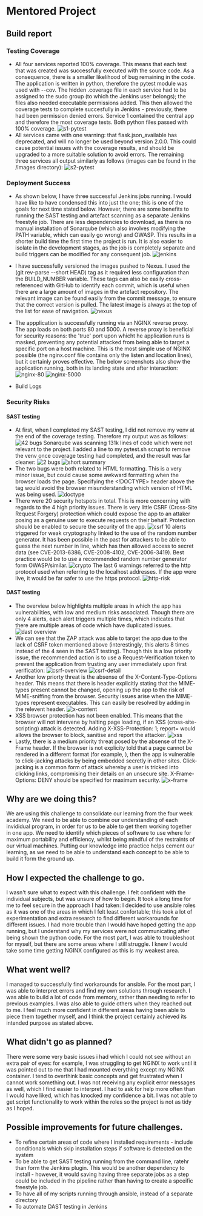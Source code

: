 # Mentored Project
## Build report
### Testing Coverage
- All four services reported 100% coverage. This means that each test that was created was successfully executed with the source code. As a consequence, there is a smaller likelihood of bug remaining in the code. The application is written in python, therefore the pytest module was used with --cov. The hidden .coverage file in each service had to be assigned to the sudo group (to which the Jenkins user belongs); the files also needed executable permissions added. This then allowed the coverage tests to complete succesfully in Jenkins - previously, there had been permission denied errors. 
Service 1 contained the central app and therefore the most coverage tests. Both python files passed with 100% coverage.
![s1-pytest](/images/cov-s1.png)
- All services came with one warning: that flask.json_available has deprecated, and will no longer be used beyond version 2.0.0. This could cause potential issues with the coverage results, and should be upgraded to a more suitable solution to avoid errors. The remaining three services all output similarly as follows (images can be found in the /images directory):
![s2-pytest](/images/cov-s2.png)
### Deployment Success
- As shown below, I have three successful Jenkins jobs running. I would have like to have condensed this into just the one; this is one of the goals for next time stated below. However, there are some benefits to running the SAST testing and artefact scanning as a separate Jenkins freestyle job. There are less dependencies to download, as there is no manual installation of Sonarqube (which also involves modifying the PATH variable, which can easily go wrong) and OWASP. This results in a shorter build time the first time the project is run. It is also easier to isolate in the development stages, as the job is completely separate and build triggers can be modified for any consequent job. 
![jenkins](/images/jenkins-success.png)
- I have successfully versioned the images pushed to Nexus. I used the (git rev-parse --short HEAD) tag as it required less configuration than the BUILD_NUMBER variable. These tags can also be easily cross-referenced with GitHub to identify each commit, which is useful when there are a large amount of images in the artefact repository. The relevant image can be found easily from the commit message, to ensure that the correct version is pulled. The latest image is always at the top of the list for ease of navigation.
![nexus](/images/nexus.png)
- The appplication is successfully running via an NGINX reverse proxy. The app loads on both ports 80 and 5000. A reverse proxy is beneficial for security reasons: the 'true' port upon whicht he application runs is masked, preventing any potential attacked from being able to target a specific port on a host machine. This is the most simple use of NGINX possible (the nginx.conf file contains only the listen and location lines), but it certainly proves effective. The below screenshots also show the application running, both in its landing state and after interaction:
![nginx-80](/images/port-80.png)
![nginx-5000](/images/port-5000.png)

- Build Logs
### Security Risks
#### SAST testing
- At first, when I completed my SAST testing, I did not remove my venv at the end of the coverage testing. Therefore my output was as follows:
![42 bugs](/images/venv-bugs.png)
Sonarqube was scanning 131k lines of code which were not relevant to the project. I added a line to my pytest.sh scrupt to remove the venv once coverage testing had completed, and the result was far cleaner:
![2 bugs](/images/sast-overview.png)
![short summary](/images/sast-summary.png)
- The two bugs were both related to HTML formatting. This is a very minor issue, but could cause some awkward formatting when the browser loads the page. Specifying the <!DOCTYPE> header above the <html> tag would avoid the browser misunderstanding which version of HTML was being used.
![doctype](/images/sast-doctype.png)
- There were 20 security hotspots in total. This is more concerning with regards to the 4 high priority issues. There is very little CSRF (Cross-Site Request Forgery) protection which could expose the app to an attaker posing as a genuine user to execute requests on their behalf. Protection should be enabled to secure the security of the app.
![csrf](/images/high-priority.png)
10 alerts triggered for weak cryptography linked to the use of the random number generator. It has been possible in the past for attackers to be able to guess the next number in line, which has then allowed access to secret data (see CVE-2013-6386, CVE-2008-4102, CVE-2006-3419). Best practice would be to use a recommended random number generator form OWASP/similar.
![crypto](/images/weak-crypto.png)
The last 6 warnings referred to the http protocol used when referring to the localhost addresses. If the app were live, it would be far safer to use the https protocol.
![http-risk](/images/http-insecure-sast.png)
#### DAST testing
- The overview below highlights multiple areas in which the app has vulnerabilities, with low and medium risks associated. Though there are only 4 alerts, each alert triggers multiple times, which indicates that there are multiple areas of code which have duplicated issues.
![dast overview](/images/dast-overview.png)
- We can see that the ZAP attack was able to target the app due to the lack of CSRF token mentioned above (interestingly, this alerts 8 times instead of the 4 seen in the SAST testing). Though this is a low priority issue, the recommended action is to use a Request-Verification token to prevent the application from trusting any user immediately upon first verification:
![csrf-overview](/images/dast-csrf-detail.png)
![csrf-detail](/images/dast-csrf.png)
- Another low priorty threat is the absense of the X-Content-Type-Options header. This means that there is header explicitly stating that the MIME-types present cannot be changed, opening up the app to the risk of MIME-sniffing from the browser. Security issues arise when the MIME-types represent executables. This can easily be resolved by adding in the relevent header.
![x-content](/images/dast-x-content.png)
- XSS browser protection has not been enabled. This means that the browser will not intervene by halting page loading, if an XSS (cross-site-scripting) attack is detected. Adding X-XSS-Protection: 1; report=<reporting-uri> would allows the browser to block, sanitise and report the attacker. 
![xss](/images/dast-xss.png)
- Lastly, there is a medium priority threat posed by the absense of the X-Frame header. If the browser is not explicity told that a page cannot be rendered in a different format (for example, <embed>), then the app is vulnerable to click-jacking attacks by being embedded secretly in other sites. Click-jacking is a common form of attack whereby a user is tricked into clicking links, compromising their details on an unsecure site. X-Frame-Options: DENY should be specified for maximum security.
![x-frame](/images/dast-x-frame.png)


 

## Why are we doing this?

We are using this challenge to consolidate our learning from the four week academy. We need to be able to combine our understanding of each invididual program, in order for us to be able to get them working together in one app. We need to identify which pieces of software to use where for maximum portability and efficiency, whilst being mindful of the restraints of our virtual machines. Putting our knowledge into practice helps cement our learning, as we need to be able to understand each concept to be able to build it form the ground up. 

## How I expected the challenge to go.

I wasn't sure what to expect with this challenge. I felt confident with the individual subjects, but was unsure of how to begin. It took a long time for me to feel secure in the approach I had taken: I decided to use ansible roles as it was one of the areas in which I felt least confortable; this took a lot of experimentation and extra research to find different workarounds for different issues. I had more trouble than I would have hoped getting the app running, but I understand why my services were not communicating after being shown the python code. For the most part, I was able to troubleshoot for myself, but there are some areas where I still struggle. I knew I would take some time getting NGINX configured as this is my weakest area. 

## What went well?

I managed to successfully find workarounds for ansible. For the most part, I was able to interpret errors and find my own solutions through research. I was able to build a lot of code from memory, rather than needing to refer to previous examples. I was also able to guide others when they reached out to me. I feel much more confident in different areas having been able to piece them together myself, and I think the project certainly achieved its intended purpose as stated above. 

## What didn't go as planned?

There were some very basic issues i had which I could not see without an extra pair of eyes: for example, I was struggling to get NGINX to work until it was pointed out to me that I had mounted everything except my NGINX container. I tend to overthink basic concepts and get frustrated when I cannot work something out. I was not receiving any explicit error messages as well, which I find easier to interpret. I had to ask for help more often than I would have liked, which has knocked my confidence a bit. I was not able to get script functionality to work within the roles so the project is not as tidy as I hoped.

## Possible improvements for future challenges.

- To refine certain areas of code where I installed requirements - include conditionals which skip installation steps if software is detected on the system
- To be able to get SAST testing running from the command line, ratehr than form the Jenkins plugin. This would be another dependency to install - however, it would saving having three separate jobs as a step could be included in the pipeline rather than having to create a spceific freestyle job. 
- To have all of my scripts running through ansible, instead of a separate directory
- To automate DAST testing in Jenkins
  
